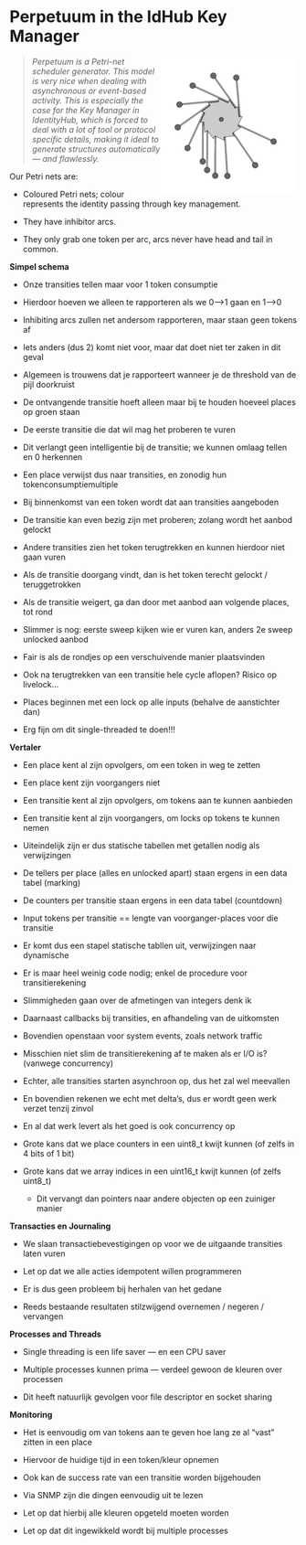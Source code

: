Perpetuum in the IdHub Key Manager
==================================

<img alt="Perpetuum Mobile" src="image/240px-PerpetuumMobile.gif" style="float: right;"/>

>   *Perpetuum is a Petri-net scheduler generator. This model is very nice when
>   dealing with asynchronous or event-based activity. This is especially the
>   case for the Key Manager in IdentityHub, which is forced to deal with a lot
>   of tool or protocol specific details, making it ideal to generate structures
>   automatically — and flawlessly.*

Our Petri nets are:

-   Coloured Petri nets; colour represents the identity passing through key
    management.

-   They have inhibitor arcs.

-   They only grab one token per arc, arcs never have head and tail in common.

**Simpel schema​**

-   Onze transities tellen maar voor 1 token consumptie

-   Hierdoor hoeven we alleen te rapporteren als we 0—\>1 gaan en 1—\>0

-   Inhibiting arcs zullen net andersom rapporteren, maar staan geen tokens af

-   Iets anders (dus 2) komt niet voor, maar dat doet niet ter zaken in dit
    geval

-   Algemeen is trouwens dat je rapporteert wanneer je de threshold van de pijl
    doorkruist

-   De ontvangende transitie hoeft alleen maar bij te houden hoeveel places op
    groen staan

-   De eerste transitie die dat wil mag het proberen te vuren

-   Dit verlangt geen intelligentie bij de transitie; we kunnen omlaag tellen en
    0 herkennen

-   Een place verwijst dus naar transities, en zonodig hun
    tokenconsumptiemultiple

-   Bij binnenkomst van een token wordt dat aan transities aangeboden

-   De transitie kan even bezig zijn met proberen; zolang wordt het aanbod
    gelockt

-   Andere transities zien het token terugtrekken en kunnen hierdoor niet gaan
    vuren

-   Als de transitie doorgang vindt, dan is het token terecht gelockt /
    teruggetrokken

-   Als de transitie weigert, ga dan door met aanbod aan volgende places, tot
    rond

-   Slimmer is nog: eerste sweep kijken wie er vuren kan, anders 2e sweep
    unlocked aanbod

-   Fair is als de rondjes op een verschuivende manier plaatsvinden

-   Ook na terugtrekken van een transitie hele cycle aflopen? Risico op
    livelock...

-   Places beginnen met een lock op alle inputs (behalve de aanstichter dan)

-   Erg fijn om dit single-threaded te doen!!!

**Vertaler**

-   Een place kent al zijn opvolgers, om een token in weg te zetten

-   Een place kent zijn voorgangers niet

-   Een transitie kent al zijn opvolgers, om tokens aan te kunnen aanbieden

-   Een transitie kent al zijn voorgangers, om locks op tokens te kunnen nemen

-   Uiteindelijk zijn er dus statische tabellen met getallen nodig als
    verwijzingen

-   De tellers per place (alles en unlocked apart) staan ergens in een data
    tabel (marking)

-   De counters per transitie staan ergens in een data tabel (countdown)

-   Input tokens per transitie == lengte van voorganger-places voor die
    transitie

-   Er komt dus een stapel statische tabllen uit, verwijzingen naar dynamische

-   Er is maar heel weinig code nodig; enkel de procedure voor transitierekening

-   Slimmigheden gaan over de afmetingen van integers denk ik

-   Daarnaast callbacks bij transities, en afhandeling van de uitkomsten

-   Bovendien openstaan voor system events, zoals network traffic

-   Misschien niet slim de transitierekening af te maken als er I/O is? (vanwege
    concurrency)

-   Echter, alle transities starten asynchroon op, dus het zal wel meevallen

-   En bovendien rekenen we echt met delta’s, dus er wordt geen werk verzet
    tenzij zinvol

-   En al dat werk levert als het goed is ook concurrency op

-   Grote kans dat we place counters in een uint8_t kwijt kunnen (of zelfs in 4
    bits of 1 bit)

-   Grote kans dat we array indices in een uint16_t kwijt kunnen (of zelfs
    uint8_t)

    -   Dit vervangt dan pointers naar andere objecten op een zuiniger manier

**Transacties en Journaling**

-   We slaan transactiebevestigingen op voor we de uitgaande transities laten
    vuren

-   Let op dat we alle acties idempotent willen programmeren

-   Er is dus geen probleem bij herhalen van het gedane

-   Reeds bestaande resultaten stilzwijgend overnemen / negeren / vervangen

**Processes and Threads**

-   Single threading is een life saver — en een CPU saver

-   Multiple processes kunnen prima — verdeel gewoon de kleuren over processen

-   Dit heeft natuurlijk gevolgen voor file descriptor en socket sharing

**Monitoring**

-   Het is eenvoudig om van tokens aan te geven hoe lang ze al “vast” zitten in
    een place

-   Hiervoor de huidige tijd in een token/kleur opnemen

-   Ook kan de success rate van een transitie worden bijgehouden

-   Via SNMP zijn die dingen eenvoudig uit te lezen

-   Let op dat hierbij alle kleuren opgeteld moeten worden

-   Let op dat dit ingewikkeld wordt bij multiple processes

 
